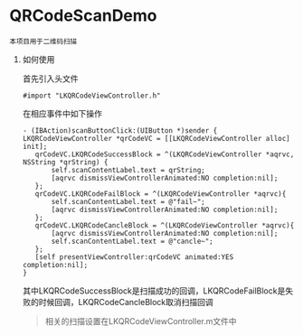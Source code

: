 # QRCodeScanDemo

`本项目用于二维码扫描`

1. 如何使用

	首先引入头文件
	
	```
	#import "LKQRCodeViewController.h"
	```
	
	在相应事件中如下操作
	
	```
	- (IBAction)scanButtonClick:(UIButton *)sender {
	LKQRCodeViewController *qrCodeVC = [[LKQRCodeViewController alloc] init];
	   qrCodeVC.LKQRCodeSuccessBlock = ^(LKQRCodeViewController *aqrvc, NSString *qrString) {
	       self.scanContentLabel.text = qrString;
	       [aqrvc dismissViewControllerAnimated:NO completion:nil];
	   };
	   qrCodeVC.LKQRCodeFailBlock = ^(LKQRCodeViewController *aqrvc){
	       self.scanContentLabel.text = @"fail~";
	       [aqrvc dismissViewControllerAnimated:NO completion:nil];
	   };
	   qrCodeVC.LKQRCodeCancleBlock = ^(LKQRCodeViewController *aqrvc){
	       [aqrvc dismissViewControllerAnimated:NO completion:nil];
	       self.scanContentLabel.text = @"cancle~";
	   };
	   [self presentViewController:qrCodeVC animated:YES completion:nil];
	}
	```
	其中LKQRCodeSuccessBlock是扫描成功的回调，LKQRCodeFailBlock是失败的时候回调，LKQRCodeCancleBlock取消扫描回调
	
	> 相关的扫描设置在LKQRCodeViewController.m文件中
